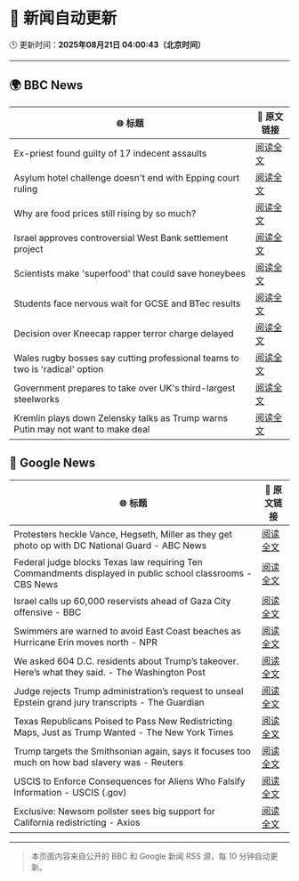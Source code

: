 # 🧠 新闻自动更新

🕒 更新时间：**2025年08月21日 04:00:43（北京时间）**

---

## 🌍 BBC News

| 🌐 标题 | 🔗 原文链接 |
|--------|-------------|
| Ex-priest found guilty of 17 indecent assaults | [阅读全文](https://www.bbc.com/news/articles/c20662dxl88o?at_medium=RSS&at_campaign=rss) |
| Asylum hotel challenge doesn't end with Epping court ruling | [阅读全文](https://www.bbc.com/news/articles/cly4v3pllgko?at_medium=RSS&at_campaign=rss) |
| Why are food prices still rising by so much? | [阅读全文](https://www.bbc.com/news/articles/cyvn9z3y78lo?at_medium=RSS&at_campaign=rss) |
| Israel approves controversial West Bank settlement project | [阅读全文](https://www.bbc.com/news/articles/cvg30l6myj3o?at_medium=RSS&at_campaign=rss) |
| Scientists make 'superfood' that could save honeybees | [阅读全文](https://www.bbc.com/news/articles/c776kynn771o?at_medium=RSS&at_campaign=rss) |
| Students face nervous wait for GCSE and BTec results | [阅读全文](https://www.bbc.com/news/articles/c4g64qedynlo?at_medium=RSS&at_campaign=rss) |
| Decision over Kneecap rapper terror charge delayed | [阅读全文](https://www.bbc.com/news/articles/c939v4kw2l4o?at_medium=RSS&at_campaign=rss) |
| Wales rugby bosses say cutting professional teams to two is 'radical' option | [阅读全文](https://www.bbc.com/sport/rugby-union/articles/c9d0nwepedeo?at_medium=RSS&at_campaign=rss) |
| Government prepares to take over UK's third-largest steelworks | [阅读全文](https://www.bbc.com/news/articles/cj0yd0829m4o?at_medium=RSS&at_campaign=rss) |
| Kremlin plays down Zelensky talks as Trump warns Putin may not want to make deal | [阅读全文](https://www.bbc.com/news/articles/cn92e52rpjxo?at_medium=RSS&at_campaign=rss) |

## 📰 Google News

| 🌐 标题 | 🔗 原文链接 |
|--------|-------------|
| Protesters heckle Vance, Hegseth, Miller as they get photo op with DC National Guard - ABC News | [阅读全文](https://news.google.com/rss/articles/CBMiowFBVV95cUxPRk5OSjF0UWUtNFRnRl8tNFR4eVJUUEtTbzFJb1BCU0xDZnZzUHVXcEdJbmZ3ODVoTGE1SU9NNm9VRnVlT2sybDE2RGlZN3hKb1g1R3J0UG5PSHdJbnV4Rkt2RlBDTlNHdkRWUnd6aHJnY1NidmI5b0R2bGU3Wm9IRVVqQkdkWjA4dGJrbXNLamJsb1dnQWdQZjFzYnZzSWVjTVYw0gGoAUFVX3lxTFB4RWViMlltaE9wQmp2cFFybVM0VVJVV0FrUXBSVXVTVlN6eHRBQ21Cb3FQY2VPLW83cU81cVRxZXRmLWVId09nOHQzQ2ZuNEdZZVdwTVhwbUlRcHFScDF3ZlZaS2IteXVsVlhDWEhMMzZlRGVQdE1scE1BTGdWY1doR1puSTlTZ0tVSWc0WkVoNGxNeFVzSjJkNHMyeU1LNTlyd21XQUNyYw?oc=5) |
| Federal judge blocks Texas law requiring Ten Commandments displayed in public school classrooms - CBS News | [阅读全文](https://news.google.com/rss/articles/CBMilgFBVV95cUxPaURCWkxXMkNJMVdOcnlQSGlKcW5CWXJoSXBmNXJjSzE4cDNRVTFrY1FPb1h1aTJhY2tvU0RaOWV4ZkFvRmlkNzFDT2FCcTZwOU5zVDgtRzFENXN3RnI4T2RHWU9VWTJDNFhSVGFYS1NHaDc4NlA4WjF6VFlieWluMGxENEdBOUJKLW8xRVQ5WmVEdDlIZ3c?oc=5) |
| Israel calls up 60,000 reservists ahead of Gaza City offensive - BBC | [阅读全文](https://news.google.com/rss/articles/CBMiWkFVX3lxTE1wM2wwaU43TDdTSTg2Sl9lcmI2b0t0N25xMG1yUndlTUFaUENQVXJ6SlRrWS1LUmJ6TnpUZ2xfM1U2X1Nob2tzTWdxUUlVTF9oRmJ6djhGeGZid9IBX0FVX3lxTFBQckhNRFhkYUkzZ09FVTB4Z0lGbVVaXzg1MDNpYk5VQS1PcjdDMEp3SGJTdjVDR3BGN1dTMTJITExNVndtRll2Mm1QQUxIX21mLUJ5QVBFWG1EN194VFlv?oc=5) |
| Swimmers are warned to avoid East Coast beaches as Hurricane Erin moves north - NPR | [阅读全文](https://news.google.com/rss/articles/CBMimwFBVV95cUxOTHR1NlktOXVBUzhLNGhUelh1TTl1MWZqSjNvOERRQlFHNHRCUjY0bVRiN3dESzJMckt3NnV6OVdOWE83VjQyYjQzRVVERnFaeVFFVjBmc0R6VUJ5eHlTMDBiX2hBaGZ1ZjVCMHRDOHBadi0tZ3dYNHhHdjRfUkRWTkkyLVM4SFMxTi11Y1k4bEh6UVBzaFFYajBZTQ?oc=5) |
| We asked 604 D.C. residents about Trump’s takeover. Here’s what they said. - The Washington Post | [阅读全文](https://news.google.com/rss/articles/CBMihAFBVV95cUxNazVqcVhDcW8xWmF4eURMYUtEZUlJelY5c05WcU50cDBtSkxvRDh5U2M5TGRZNmlVZ1lacXNEbnZxUV9mb0JVcW5rWjU2SEM4bXpEdS1NOE1yZnRnUWU5YzNhTS1GcVRWcFcyZWJLanctbzd6VTNGVXNkSkRnZUJTeUQ5QWs?oc=5) |
| Judge rejects Trump administration’s request to unseal Epstein grand jury transcripts - The Guardian | [阅读全文](https://news.google.com/rss/articles/CBMijwFBVV95cUxQZ2FZSDhFSVMwZFk5ckFjbXNfSHlwSG5wdF93dzlfSHhZMlZJTFpDN3lnYlBfRHJacmRBT2FkSlhZLXNST2ZtNzZrOXFvOFI5Nk9NajlHc2xYaEFCNXJUZFRpYWp1Q0Fmd1Z3eFNjUkRhNDhpVVl2bl9INk56cFNnMTNvMjZZN1BsM1hfTkcxVQ?oc=5) |
| Texas Republicans Poised to Pass New Redistricting Maps, Just as Trump Wanted - The New York Times | [阅读全文](https://news.google.com/rss/articles/CBMikgFBVV95cUxQcC1TcEhGS05BTjBtM1ViVm80cUFkaUc5YU5aaEpNY2tGSUVXZmhjVjQzeVMyd01rSmxMbE5XaWVucnBjVDFMQ3A5U19qbmtGVWNlU3ZtM1BMWDF4RkhIaFNBY0t0ck13cWVXN0stc0dlTkhNd2Y2M1hpb3F1SWlpMmdFTm94SFBGUkdwZTRIWW90UQ?oc=5) |
| Trump targets the Smithsonian again, says it focuses too much on how bad slavery was - Reuters | [阅读全文](https://news.google.com/rss/articles/CBMivgFBVV95cUxONzI0RGZLckJFcHVJNm5JSGZ6YVV2QjRrTTdHUjBWTGpwdnY2SjY0T0k2azA3VV9JUlZBQU9oV2NYcVRNaFhyZnZaN1RfNG1oeWVyRlFHUm5reFJEQzk3dnc5b3J3OE9MTm1EVldaSlV6UlZwVDJING1wTk5JUXIya0tKZFMyNUZUWHFNTGllWUFVa3BCZHZMRkZ3eWNLU1NMbXMybjU1NGJoM0pYUEF2MHlZV0FRNGxQU2xzQ2tR?oc=5) |
| USCIS to Enforce Consequences for Aliens Who Falsify Information - USCIS (.gov) | [阅读全文](https://news.google.com/rss/articles/CBMipAFBVV95cUxOS18zcGxKV1NwTDdoQmZELXhrZkcyYklrV19XRS14MHE3dVBvZ2tkYTNIWGd5bmF4SUVOc2RGN1BSRFdKOF9yU3g3dUcta1dBY0pPLTA2blFYdHF1WGNDTnFzZld1YTVudWtCei1pWW9IcVpLbFRfNzRYUkliTXBwcklibnVJUTRMdlJTU1A2RnhaczJCeHFGMjBHbFlXMklHbWxZZA?oc=5) |
| Exclusive: Newsom pollster sees big support for California redistricting - Axios | [阅读全文](https://news.google.com/rss/articles/CBMieEFVX3lxTE52c296cVkzdGs2dGR1T3dLcXJTczBiNEJucEQzQlYySU40NV93SC04ME16LUpaSHdLdGlWWWhrQWtldG1nbndLbGR0N2JZeUUwRmJSTjdhTFlMOEJfd0dUODNQU09TR0dRdUZaTWdzcWE3a1cyOVBsVQ?oc=5) |

---
> 本页面内容来自公开的 BBC 和 Google 新闻 RSS 源，每 10 分钟自动更新。
